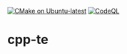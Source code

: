 [![CMake on Ubuntu-latest](https://github.com/olivia76/cpp-te/actions/workflows/build_cmake_ubuntu.yml/badge.svg)](https://github.com/olivia76/cpp-te/actions/workflows/build_cmake_ubuntu.yml)
[![CodeQL](https://github.com/olivia76/cpp-te/actions/workflows/codeql-analysis.yml/badge.svg)](https://github.com/olivia76/cpp-te/actions/workflows/codeql-analysis.yml)

# cpp-te
